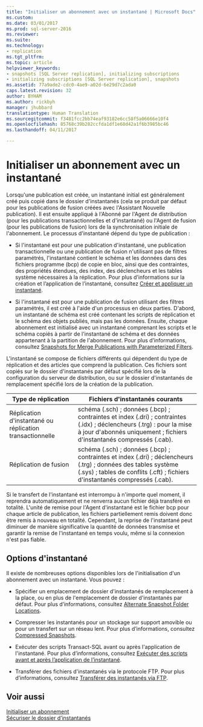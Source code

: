 ```yaml
---
title: "Initialiser un abonnement avec un instantané | Microsoft Docs"
ms.custom: 
ms.date: 03/01/2017
ms.prod: sql-server-2016
ms.reviewer: 
ms.suite: 
ms.technology:
- replication
ms.tgt_pltfrm: 
ms.topic: article
helpviewer_keywords:
- snapshots [SQL Server replication], initializing subscriptions
- initializing subscriptions [SQL Server replication], snapshots
ms.assetid: 77a9ade2-cdc0-4ae9-a02d-6e29d7c2ada0
caps.latest.revision: 32
author: BYHAM
ms.author: rickbyh
manager: jhubbard
translationtype: Human Translation
ms.sourcegitcommit: f3481fcc2bb74eaf93182e6cc58f5a06666e10f4
ms.openlocfilehash: 85768c39b282ccfda1df1e68d42a1f6b3985bc46
ms.lasthandoff: 04/11/2017

---
```

# <a name="initialize-a-subscription-with-a-snapshot"></a>Initialiser un abonnement avec un instantané
  Lorsqu'une publication est créée, un instantané initial est généralement créé puis copié dans le dossier d'instantanés (cela se produit par défaut pour les publications de fusion créées avec l'Assistant Nouvelle publication). Il est ensuite appliqué à l'Abonné par l'Agent de distribution (pour les publications transactionnelles et d'instantané) ou l'Agent de fusion (pour les publications de fusion) lors de la synchronisation initiale de l'abonnement. Le processus d'instantané dépend du type de publication :  
  
-   Si l'instantané est pour une publication d'instantané, une publication transactionnelle ou une publication de fusion n'utilisant pas de filtres paramétrés, l'instantané contient le schéma et les données dans des fichiers programme (bcp) de copie en bloc, ainsi que des contraintes, des propriétés étendues, des index, des déclencheurs et les tables système nécessaires à la réplication. Pour plus d’informations sur la création et l’application de l’instantané, consultez [Créer et appliquer un instantané](../../relational-databases/replication/create-and-apply-the-snapshot.md).  
  
-   Si l'instantané est pour une publication de fusion utilisant des filtres paramétrés, il est créé à l'aide d'un processus en deux parties. D'abord, un instantané de schéma est créé contenant les scripts de réplication et le schéma des objets publiés, mais pas les données. Ensuite, chaque abonnement est initialisé avec un instantané comprenant les scripts et le schéma copiés à partir de l'instantané de schéma et des données appartenant à la partition de l'abonnement. Pour plus d’informations, consultez [Snapshots for Merge Publications with Parameterized Filters](../../relational-databases/replication/snapshots-for-merge-publications-with-parameterized-filters.md).  
  
 L'instantané se compose de fichiers différents qui dépendent du type de réplication et des articles que comprend la publication. Ces fichiers sont copiés sur le dossier d'instantanés par défaut spécifié lors de la configuration du serveur de distribution, ou sur le dossier d'instantanés de remplacement spécifié lors de la création de la publication.  
  
|Type de réplication|Fichiers d'instantanés courants|  
|-------------------------|---------------------------|  
|Réplication d'instantané ou réplication transactionnelle|schéma (.sch) ; données (.bcp) ; contraintes et index (.dri) ; contraintes (.idx) ; déclencheurs (.trg) : pour la mise à jour d'abonnés uniquement ; fichiers d'instantanés compressés (.cab).|  
|Réplication de fusion|schéma (.sch) ; données (.bcp) ; contraintes et index (.dri) ; déclencheurs (.trg) ; données des tables système (.sys) ; tables de conflits (.cft) ; fichiers d'instantanés compressés (.cab).|  
  
 Si le transfert de l'instantané est interrompu à n'importe quel moment, il reprendra automatiquement et ne renverra aucun fichier déjà transféré en totalité. L'unité de remise pour l'Agent d'instantané est le fichier bcp pour chaque article de publication, les fichiers partiellement remis doivent donc être remis à nouveau en totalité. Cependant, la reprise de l'instantané peut diminuer de manière significative la quantité de données transmise et garantir la remise de l'instantané en temps voulu, même si la connexion n'est pas fiable.  
  
## <a name="snapshot-options"></a>Options d'instantané  
 Il existe de nombreuses options disponibles lors de l'initialisation d'un abonnement avec un instantané. Vous pouvez :  
  
-   Spécifier un emplacement de dossier d'instantanés de remplacement à la place, ou en plus de l'emplacement de dossier d'instantanés par défaut. Pour plus d’informations, consultez [Alternate Snapshot Folder Locations](../../relational-databases/replication/alternate-snapshot-folder-locations.md).  
  
-   Compresser les instantanés pour un stockage sur support amovible ou pour un transfert sur un réseau lent. Pour plus d’informations, consultez [Compressed Snapshots](../../relational-databases/replication/compressed-snapshots.md).  
  
-   Exécuter des scripts Transact-SQL avant ou après l'application de l'instantané. Pour plus d’informations, consultez [Exécuter des scripts avant et après l’application de l’instantané](../../relational-databases/replication/execute-scripts-before-and-after-the-snapshot-is-applied.md).  
  
-   Transférer des fichiers d'instantanés via le protocole FTP. Pour plus d’informations, consultez [Transférer des instantanés via FTP](../../relational-databases/replication/transfer-snapshots-through-ftp.md).  
  
## <a name="see-also"></a>Voir aussi  
 [Initialiser un abonnement](../../relational-databases/replication/initialize-a-subscription.md)   
 [Sécuriser le dossier d’instantanés](../../relational-databases/replication/security/secure-the-snapshot-folder.md)  
  
  
